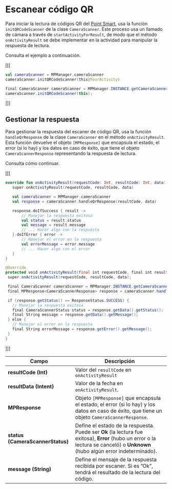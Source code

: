 # Escanear código QR

Para iniciar la lectura de códigos QR del [Point Smart](/developers/es/docs/mp-point/landing), usa la función `initQRCodeScanner` de la clase `CameraScanner`. Este proceso usa un llamado de cámara a través de `startActivityForResult`, de modo que el método `onActivityResult` se debe implementar en la actividad para manipular la respuesta de lectura.

Consulta el ejemplo a continuación.

[[[
```kotlin
val cameraScanner = MPManager.cameraScanner
cameraScanner.initQRCodeScanner(this@YourActivity)
```
```java
final CameraScanner cameraScanner = MPManager.INSTANCE.getCameraScanner();
cameraScanner.initQRCodeScanner(this);
```
]]]

## Gestionar la respuesta

Para gestionar la respuesta del escaner de código QR, usa la función `handleQrResponse` de la clase `CameraScanner` en el método `onActivityResult`. Esta función devuelve el objeto `[MPResponse]` que encapsula el estado, el error (si lo hay) y los datos en caso de éxito, que tiene el objeto `CameraScannerResponse` representando la respuesta de lectura. 

Consulta cómo continuar.

[[[
```kotlin
override fun onActivityResult(requestCode: Int, resultCode: Int, data: Intent?) {
   super.onActivityResult(requestCode, resultCode, data)

   val cameraScanner = MPManager.cameraScanner
   val response = cameraScanner.handleQrResponse(resultCode, data)

   response.doIfSuccess { result ->
       // Manejar la respuesta exitosa
       val status = result.status
       val message = result.message
       // ... Hacer algo con la respuesta
   }.doIfError { error ->
       // Manejar el error en la respuesta
       val errorMessage = error.message
       // ... Hacer algo con el error
   }
}
```
```java
@Override
protected void onActivityResult(final int requestCode, final int resultCode, final Intent data) {
 super.onActivityResult(requestCode, resultCode, data);

 final CameraScanner cameraScanner = MPManager.INSTANCE.getCameraScanner();
 final MPResponse<CameraScannerResponse> response = cameraScanner.handleQrResponse(resultCode, data);

 if (response.getStatus() == ResponseStatus.SUCCESS) {
   // Manejar la respuesta exitosa
   final CameraScannerStatus status = response.getData().getStatus();
   final String message = response.getData().getMessage();
 } else {
   // Manejar el error en la respuesta
   final String errorMessage = response.getError().getMessage();
 }
}
```
]]]

|Campo|Descripción|
|---|---|
|**resultCode (Int)**| Valor del `resultCode` en `onActivityResult`|
|**resultData (Intent)**| Valor de la fecha en `onActivityResult`.|
|**MPResponse<CameraScannerResponse>**| Objeto `[MPResponse]` que encapsula el estado, el error (si lo hay) y los datos en caso de éxito, que tiene un objeto `CameraScannerResponse`.|
|**status (CameraScannerStatus)**| Define el estado de la respuesta. Puede ser **Ok** (la lectura fue exitosa), **Error** (hubo un error o la lectura se canceló) o **Unknown** (hubo algún error indeterminado).|
|**message (String)**| Define el mensaje de la respuesta recibida por escaner. Si es ”Ok”, tendrá el resultado de la lectura del código.|